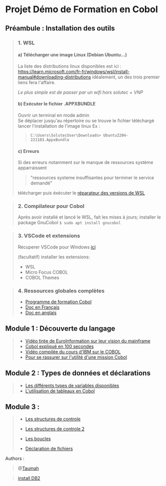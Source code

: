 # Projet Démo de Formation en Cobol

## Préambule : Installation des outils

>    ###  1. WSL
>
>    #### a) Télécharger une image Linux (Debian Ubuntu...)
>    La liste des distributions linux disponibles est ici : 
>    https://learn.microsoft.com/fr-fr/windows/wsl/install-manual#downloading-distributions
>    idéalement, un des trois premier liens fera l'affaire.
>
>    *Le plus simple est de passer par un wifi hors solutec + VNP*
>
>
>
>    #### b) Exécuter le fichier .APPXBUNDLE 
>   Ouvrir un terminal en mode admin        
>   Se déplacer jusqu'au répertoire ou se trouve le fichier téléchargé
>   lancer l'installation de l'image linux
>   Ex : 
>   >`C:\Users\SolutecUser\Downloads> Ubuntu2204-221101.AppxBundle`     
>
>
>    #### c) Erreurs
>    Si des erreurs notamment sur le manque de ressources système apparraissent 
>    > "ressources systeme insuffisantes pour terminer le service demandé"
>
>    télécharger puis éxécuter le [réparateur des versions de WSL](https://wslstorestorage.blob.core.windows.net/wslblob/wsl_update_x64.msi)

>    ### 2. Compilateur pour Cobol
>    Après avoir installé et lancé le WSL, fait les mises à jours;
>    installer le package GnuCobol
>    `$ sudo apt install gnucobol`

>    ### 3. VSCode et extensions
>    Récuperer VSCode pour Windows [ici](https://code.visualstudio.com/sha/download?build=stable&os=win32-x64-user)
>
>    (facultatif) installer les extensions:
>    - WSL
>    - Micro Focus COBOL
>    - COBOL Themes

>   ### 4. Ressources globales complètes
>   - [Programme de formation Cobol](https://freecomputerbooks.com/books/COBOL_Programming_Fundamental.pdf)
>   - [Doc en Français](https://www.ibm.com/downloads/cas/WZLLGNKJ#:~:text=IBM%20COBOL%20for%20Linux%20on%20x86%201.2%20is%20a%20productive,debug%20programs%20from%20your%20workstation.)
>   - [Doc en anglais](https://sourceforge.net/p/gnucobol/code/HEAD/tree/external-doc/guide/PDFs/gnucobpg-letter.pdf?format=raw)

## Module 1 : Découverte du langage
>    - [Vidéo tirée de EuroInformation sur leur vision du mainframe](https://www.youtube.com/watch?v=Cr92fllyNQw)
>    - [Cobol expliqué en 100 secondes](https://www.youtube.com/watch?v=7d7-etf-wNI)
>    - [Vidéo compilée du cours d'IBM sur le COBOL](https://www.youtube.com/watch?v=RdMAEdGvtLA)
>    - [Pour se rassurer sur l'utilité d'une mission Cobol](https://www.youtube.com/watch?v=MxR39NSEVuA&list=PLi58puj9JtP9BFjDIDd4z7TOUQgtHFsGD)

## Module 2 : Types de données et déclarations
>   - [Les différents types de variables disponibles](https://www.youtube.com/watch?v=boL9RkJosHI&list=PLCzWMflBCQWgcYKSkYCU9rYzIZ7mgoKo4&index=5)
>   - [L'utilisation de tableaux en Cobol](https://www.youtube.com/watch?v=s-pBlWF-yIo&list=PLCzWMflBCQWgcYKSkYCU9rYzIZ7mgoKo4&index=13)
>   

## Module 3 : 
>   - [Les structures de controle](https://www.youtube.com/watch?v=wDctK0-GD3Q&list=PLCzWMflBCQWgcYKSkYCU9rYzIZ7mgoKo4&index=10)
>   - [Les structures de controle 2](https://www.youtube.com/watch?v=tYjiveQScgQ&list=PLCzWMflBCQWgcYKSkYCU9rYzIZ7mgoKo4&index=20)
>   - [Les boucles](https://www.youtube.com/watch?v=aN9uS6UQpXk&list=PLCzWMflBCQWgcYKSkYCU9rYzIZ7mgoKo4&index=9)
>
>   - [Déclaration de fichiers](https://www.youtube.com/watch?v=xP9bIaa1_dM&list=PLCzWMflBCQWgcYKSkYCU9rYzIZ7mgoKo4&index=24)
>



Authors : 

>    @[Taumah](mailto:thomas.tresgots@consultants-solutec.fr)


> [install DB2](https://www.ibm.com/docs/en/db2/11.5?topic=idds-installing-db2-database-servers-by-using-db2-setup-wizard-windows) 
